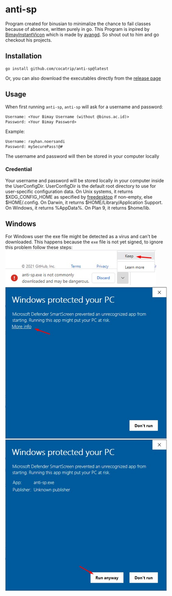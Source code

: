 # anti-sp
Program created for binusian to minimalize the chance to fail classes because of absence, written purely in go.
This Program is inpired by [BimayInstantVicon](https://github.com/ayangd/BimayInstantVicon) which is made by [ayangd](https://github.com/ayangd).
So shout out to him and go checkout his projects.

## Installation
```
go install github.com/cocatrip/anti-sp@latest
```
Or, you can also download the executables directly from the [release page](https://github.com/cocatrip/anti-sp/releases)

## Usage
When first running `anti-sp`, `anti-sp` will ask for a username and password:
```
Username: <Your Bimay Username (without @binus.ac.id)>
Password: <Your Bimay Password>
```

Example:
```
Username: rayhan.noersandi
Password: mySecurePass!@#
```
The username and password will then be stored in your computer locally

### Credential
Your username and password will be stored locally in your computer inside the UserConfigDir. UserConfigDir is the default root directory to use for user-specific configuration data.
On Unix systems, it returns $XDG_CONFIG_HOME as specified by [freedesktop](https://specifications.freedesktop.org/basedir-spec/basedir-spec-latest.html) if non-empty, else $HOME/.config. On Darwin, it returns $HOME/Library/Application Support. On Windows, it returns %AppData%. On Plan 9, it returns $home/lib.

## Windows
For Windows user the exe file might be detected as a virus and can't be downloaded.
This happens because the `exe` file is not yet signed, to ignore this problem follow these steps:
![step 1](tutorial/tutorial_1.jpg)
![step 2](tutorial/tutorial_2.jpg)
![step 3](tutorial/tutorial_3.jpg)
